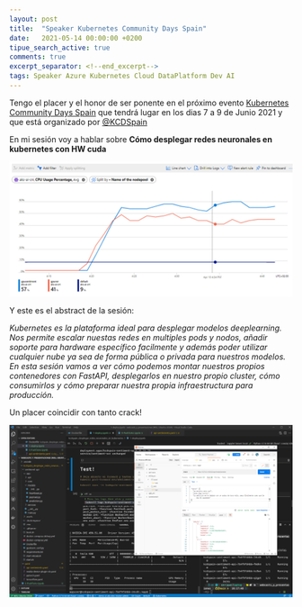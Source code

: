```yaml
---
layout: post
title:  "Speaker Kubernetes Community Days Spain"
date:   2021-05-14 00:00:00 +0200
tipue_search_active: true
comments: true
excerpt_separator: <!--end_excerpt-->
tags: Speaker Azure Kubernetes Cloud DataPlatform Dev AI
---
```


Tengo el placer y el honor de ser ponente en el próximo evento [Kubernetes Community Days Spain](https://community.cncf.io/events/details/cncf-kcd-spain-presents-kubernetes-community-days-spain/) que tendrá lugar en los dias 7 a 9 de Junio 2021 y que está organizado por [@KCDSpain](https://twitter.com/KCDSpain)

En mi sesión voy a hablar sobre **Cómo desplegar redes neuronales en kubernetes con HW cuda** 

![demo](/img/posts/speaker-kcdspain/pods.png)

Y este es el abstract de la sesión:

<!--end_excerpt-->

_Kubernetes es la plataforma ideal para desplegar modelos deeplearning. Nos permite escalar nuestas redes en multiples pods y nodos, añadir soporte para hardware específico facilmente y además poder utilizar cualquier nube ya sea de forma pública o privada para nuestros modelos. En esta sesión vamos a ver cómo podemos montar nuestros propios contenedores con FastAPI, desplegarlos en nuestro propio cluster, cómo consumirlos y cómo preparar nuestra propia infraestructura para producción._

Un placer coincidir con tanto crack!

![sentiment inference huggingface](/img/posts/speaker-kcdspain/sentiment%20inference%20huggingface.png)
